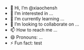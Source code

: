 - 👋 Hi, I’m @xiaochensh
- 👀 I’m interested in ...
- 🌱 I’m currently learning ...
- 💞️ I’m looking to collaborate on ...
- 📫 How to reach me ...
- 😄 Pronouns: ...
- ⚡ Fun fact: test

<!---
xiaochensh/xiaochensh is a ✨ special ✨ repository because its `README.md` (this file) appears on your GitHub profile.
You can click the Preview link to take a look at your changes.
--->

